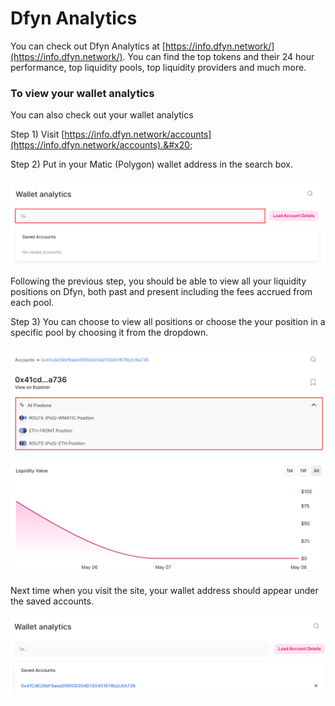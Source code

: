 # Dfyn Analytics

You can check out Dfyn Analytics at [https://info.dfyn.network/](https://info.dfyn.network/). You can find the top tokens and their 24 hour performance, top liquidity pools, top liquidity providers and much more.&#x20;

### To view your wallet analytics

You can also check out your wallet analytics

Step 1) Visit [https://info.dfyn.network/accounts](https://info.dfyn.network/accounts).&#x20;

Step 2) Put in your Matic (Polygon) wallet address in the search box.

![](<../.gitbook/assets/Screenshot (305).png>)

Following the previous step, you should be able to view all your liquidity positions on Dfyn, both past and present including the fees accrued from each pool.

Step 3) You can choose to view all positions or choose the your position in a specific pool by choosing it from the dropdown.

![](<../.gitbook/assets/Screenshot (306) (1).png>)

![Total liquidity value](<../.gitbook/assets/Screenshot (310).png>)

Next time when you visit the site, your wallet address should appear under the saved accounts.

![](<../.gitbook/assets/Screenshot (307).png>)
